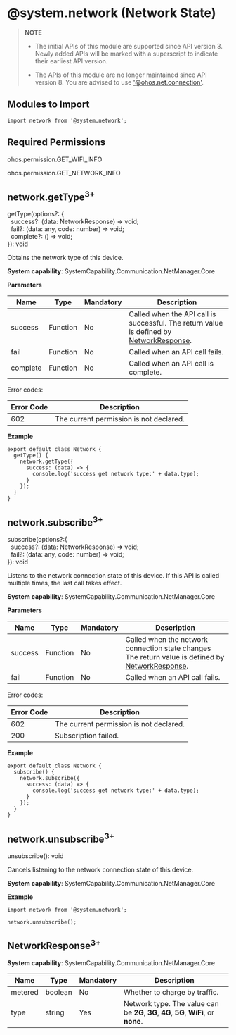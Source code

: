 # @system.network (Network State)

> **NOTE**
> - The initial APIs of this module are supported since API version 3. Newly added APIs will be marked with a superscript to indicate their earliest API version.
>
> - The APIs of this module are no longer maintained since API version 8. You are advised to use ['@ohos.net.connection'](js-apis-net-connection.md).

## Modules to Import


```
import network from '@system.network';
```


## Required Permissions

ohos.permission.GET_WIFI_INFO

ohos.permission.GET_NETWORK_INFO


## network.getType<sup>3+</sup>

getType(options?: {<br>
&nbsp;&nbsp;success?: (data: NetworkResponse) => void;<br>
&nbsp;&nbsp;fail?: (data: any, code: number) => void;<br>
&nbsp;&nbsp;complete?: () => void;<br>
}): void

Obtains the network type of this device.

**System capability**: SystemCapability.Communication.NetManager.Core

**Parameters**

| Name| Type| Mandatory| Description|
| -------- | -------- | -------- | -------- |
| success | Function | No| Called when the API call is successful. The return value is defined by [NetworkResponse](#networkresponse3).|
| fail | Function | No| Called when an API call fails.|
| complete | Function | No| Called when an API call is complete.|

Error codes:

| Error Code| Description|
| -------- | -------- |
| 602 | The current permission is not declared.|

**Example**

```
export default class Network {
  getType() {
    network.getType({
      success: (data) => {
        console.log('success get network type:' + data.type);
      }
    });
  }
}
```


## network.subscribe<sup>3+</sup>

subscribe(options?:{<br>
&nbsp;&nbsp;success?: (data: NetworkResponse) => void;<br>
&nbsp;&nbsp;fail?: (data: any, code: number) => void;<br>
  }): void

Listens to the network connection state of this device. If this API is called multiple times, the last call takes effect.

**System capability**: SystemCapability.Communication.NetManager.Core

**Parameters**

| Name| Type| Mandatory| Description|
| -------- | -------- | -------- | -------- |
| success | Function | No| Called when the network connection state changes The return value is defined by [NetworkResponse](#networkresponse3).|
| fail | Function | No| Called when an API call fails.|

Error codes:

| Error Code| Description|
| -------- | -------- |
| 602 | The current permission is not declared.|
| 200 | Subscription failed.|

**Example**

```
export default class Network {
  subscribe() {
    network.subscribe({
      success: (data) => {
        console.log('success get network type:' + data.type);
      }
    });
  }
}
```


## network.unsubscribe<sup>3+</sup>

unsubscribe(): void

Cancels listening to the network connection state of this device.

**System capability**: SystemCapability.Communication.NetManager.Core

**Example**

```
import network from '@system.network';

network.unsubscribe();
```


## NetworkResponse<sup>3+</sup>

**System capability**: SystemCapability.Communication.NetManager.Core

| Name| Type| Mandatory| Description|
| -------- | -------- | -------- | -------- |
| metered | boolean | No|Whether to charge by traffic.|
| type | string | Yes|Network type. The value can be **2G**, **3G**, **4G**, **5G**, **WiFi**, or **none**.|
